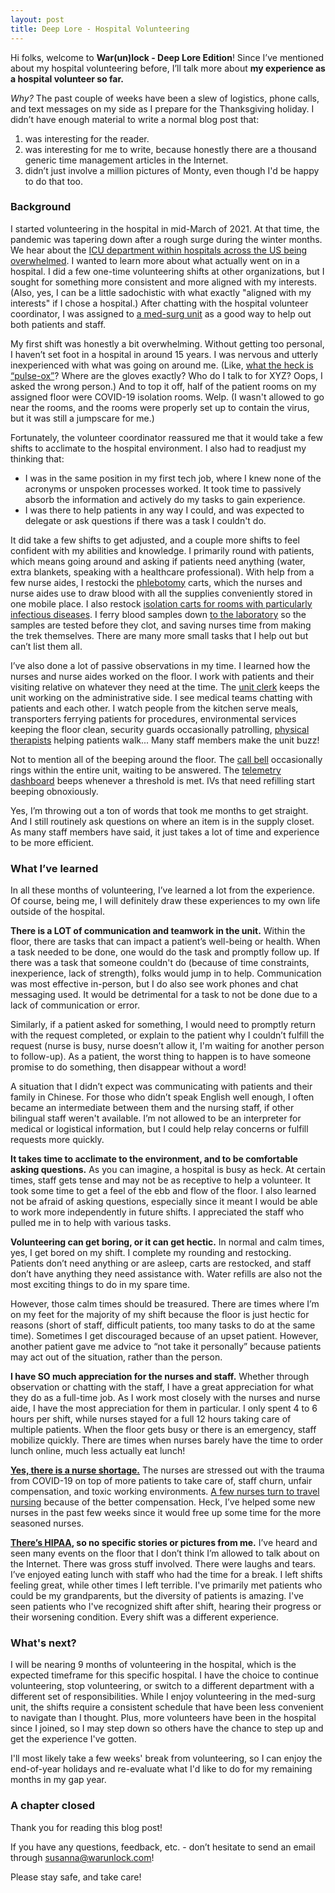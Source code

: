 ```yaml
---
layout: post
title: Deep Lore - Hospital Volunteering
---
```


Hi folks, welcome to **War(un)lock - Deep Lore Edition**! Since I’ve mentioned about my hospital volunteering before, I’ll talk more about **my experience as a hospital volunteer so far.**

*Why?* The past couple of weeks have been a slew of logistics, phone calls, and text messages on my side as I prepare for the Thanksgiving holiday. I didn’t have enough material to write a normal blog post that:
1. was interesting for the reader.
2. was interesting for me to write, because honestly there are a thousand generic time management articles in the Internet.
3. didn’t just involve a million pictures of Monty, even though I'd be happy to do that too.

### Background

I started volunteering in the hospital in mid-March of 2021. At that time, the pandemic was tapering down after a rough surge during the winter months. We hear about the [ICU department within hospitals across the US being overwhelmed](https://www.osfhealthcare.org/blog/what-is-the-icu-and-why-do-covid-19-patients-end-up-there/). I wanted to learn more about what actually went on in a hospital. I did a few one-time volunteering shifts at other organizations, but I sought for something more consistent and more aligned with my interests. (Also, yes, I can be a little sadochistic with what exactly "aligned with my interests" if I chose a hospital.) After chatting with the hospital volunteer coordinator, I was assigned to [a med-surg unit](https://www.hosthealthcare.com/blog/what-is-med-surg-nursing/) as a good way to help out both patients and staff.

My first shift was honestly a bit overwhelming. Without getting too personal, I haven’t set foot in a hospital in around 15 years. I was nervous and utterly inexperienced with what was going on around me. (Like, [what the heck is “pulse-ox”](https://www.healthline.com/health/normal-blood-oxygen-level)? Where are the gloves exactly? Who do I talk to for XYZ? Oops, I asked the wrong person.) And to top it off, half of the patient rooms on my assigned floor were COVID-19 isolation rooms. Welp. (I wasn't allowed to go near the rooms, and the rooms were properly set up to contain the virus, but it was still a jumpscare for me.)

Fortunately, the volunteer coordinator reassured me that it would take a few shifts to acclimate to the hospital environment. I also had to readjust my thinking that:
* I was in the same position in my first tech job, where I knew none of the acronyms or unspoken processes worked. It took time to passively absorb the information and actively do my tasks to gain experience.
* I was there to help patients in any way I could, and was expected to delegate or ask questions if there was a task I couldn't do.

It did take a few shifts to get adjusted, and a couple more shifts to feel confident with my abilities and knowledge. I primarily round with patients, which means going around and asking if patients need anything (water, extra blankets, speaking with a healthcare professional). With help from a few nurse aides, I restocki the [phlebotomy](https://www.webmd.com/a-to-z-guides/what-is-phlebotomy) carts, which the nurses and nurse aides use to draw blood with all the supplies conveniently stored in one mobile place. I also restock [isolation carts for rooms with particularly infectious diseases](https://medlineplus.gov/ency/patientinstructions/000446.htm). I ferry blood samples down [to the laboratory](https://laboratorycareer.com/laboratory/) so the samples are tested before they clot, and saving nurses time from making the trek themselves. There are many more small tasks that I help out but can’t list them all.

I’ve also done a lot of passive observations in my time. I learned how the nurses and nurse aides worked on the floor. I work with patients and their visiting relative on whatever they need at the time. The [unit clerk](https://www.indeed.com/career-advice/resumes-cover-letters/unit-clerk-duties) keeps the unit working on the administrative side. I see medical teams chatting with patients and each other. I watch people from the kitchen serve meals, transporters ferrying patients for procedures, environmental services keeping the floor clean, security guards occasionally patrolling, [physical therapists](https://www.apta.org/your-career/careers-in-physical-therapy/becoming-a-pt) helping patients walk... Many staff members make the unit buzz!

Not to mention all of the beeping around the floor. The [call bell](https://www.hqinstitute.org/post/no-pass-zone-patient-safety) occasionally rings within the entire unit, waiting to be answered. The [telemetry dashboard](https://nationaltelemetryassociation.org/the-importance-of-a-telemetry-unit-in-hospitals/) beeps whenever a threshold is met. IVs that need refilling start beeping obnoxiously.

Yes, I’m throwing out a ton of words that took me months to get straight. And I still routinely ask questions on where an item is in the supply closet. As many staff members have said, it just takes a lot of time and experience to be more efficient.

### What I’ve learned

In all these months of volunteering, I’ve learned a lot from the experience. Of course, being me, I will definitely draw these experiences to my own life outside of the hospital.

**There is a LOT of communication and teamwork in the unit.** Within the floor, there are tasks that can impact a patient’s well-being or health. When a task needed to be done, one would do the task and promptly follow up. If there was a task that someone couldn't do (because of time constraints, inexperience, lack of strength), folks would jump in to help. Communication was most effective in-person, but I do also see work phones and chat messaging used. It would be detrimental for a task to not be done due to a lack of communication or error.

Similarly, if a patient asked for something, I would need to promptly return with the request completed, or explain to the patient why I couldn’t fulfill the request (nurse is busy, nurse doesn’t allow it, I'm waiting for another person to follow-up). As a patient, the worst thing to happen is to have someone promise to do something, then disappear without a word!

A situation that I didn’t expect was communicating with patients and their family in Chinese. For those who didn’t speak English well enough, I often became an intermediate between them and the nursing staff, if other bilingual staff weren't available. I’m not allowed to be an interpreter for medical or logistical information, but I could help relay concerns or fulfill requests more quickly.

**It takes time to acclimate to the environment, and to be comfortable asking questions.** As you can imagine, a hospital is busy as heck. At certain times, staff gets tense and may not be as receptive to help a volunteer. It took some time to get a feel of the ebb and flow of the floor. I also learned not be afraid of asking questions, especially since it meant I would be able to work more independently in future shifts. I appreciated the staff who pulled me in to help with various tasks.

**Volunteering can get boring, or it can get hectic.** In normal and calm times, yes, I get bored on my shift. I complete my rounding and restocking. Patients don’t need anything or are asleep, carts are restocked, and staff don’t have anything they need assistance with. Water refills are also not the most exciting things to do in my spare time.

However, those calm times should be treasured. There are times where I’m on my feet for the majority of my shift because the floor is just hectic for reasons (short of staff, difficult patients, too many tasks to do at the same time). Sometimes I get discouraged because of an upset patient. However, another patient gave me advice to “not take it personally” because patients may act out of the situation, rather than the person.

**I have SO much appreciation for the nurses and staff.** Whether through observation or chatting with the staff, I have a great appreciation for what they do as a full-time job. As I work most closely with the nurses and nurse aide, I have the most appreciation for them in particular. I only spent 4 to 6 hours per shift, while nurses stayed for a full 12 hours taking care of multiple patients. When the floor gets busy or there is an emergency, staff mobilize quickly. There are times when nurses barely have the time to order lunch online, much less actually eat lunch!

[**Yes, there is a nurse shortage.**](https://www.aamc.org/news-insights/hospitals-innovate-amid-dire-nursing-shortages) The nurses are stressed out with the trauma from COVID-19 on top of more patients to take care of, staff churn, unfair compensation, and toxic working environments. [A few nurses turn to travel nursing](https://nurse.org/articles/how-to-make-the-most-money-as-a-travel-nurse/) because of the better compensation. Heck, I’ve helped some new nurses in the past few weeks since it would free up some time for the more seasoned nurses.

**[There’s HIPAA](https://www.cdc.gov/phlp/publications/topic/hipaa.html), so no specific stories or pictures from me.** I’ve heard and seen many events on the floor that I don’t think I’m allowed to talk about on the Internet. There was gross stuff involved. There were laughs and tears. I’ve enjoyed eating lunch with staff who had the time for a break. I left shifts feeling great, while other times I left terrible. I've primarily met patients who could be my grandparents, but the diversity of patients is amazing. I've seen patients who I've recognized shift after shift, hearing their progress or their worsening condition. Every shift was a different experience.

### What's next?

I will be nearing 9 months of volunteering in the hospital, which is the expected timeframe for this specific hospital. I have the choice to continue volunteering, stop volunteering, or switch to a different department with a different set of responsibilities. While I enjoy volunteering in the med-surg unit, the shifts require a consistent schedule that have been less convenient to navigate than I thought. Plus, more volunteers have been in the hospital since I joined, so I may step down so others have the chance to step up and get the experience I've gotten.

I'll most likely take a few weeks' break from volunteering, so I can enjoy the end-of-year holidays and re-evaluate what I'd like to do for my remaining months in my gap year.

### A chapter closed

Thank you for reading this blog post!

If you have any questions, feedback, etc. - don’t hesitate to send an email through [susanna@warunlock.com](mailto:susanna@warunlock.com)!

Please stay safe, and take care!


